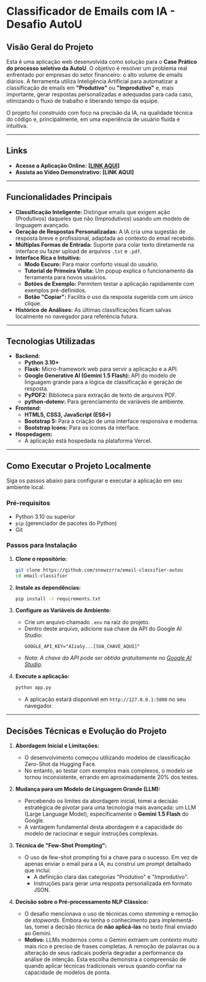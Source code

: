 # Classificador de Emails com IA - Desafio AutoU

## Visão Geral do Projeto

Esta é uma aplicação web desenvolvida como solução para o **Case Prático do processo seletivo da AutoU**. O objetivo é resolver um problema real enfrentado por empresas do setor financeiro: o alto volume de emails diários. A ferramenta utiliza Inteligência Artificial para automatizar a classificação de emails em **"Produtivo"** ou **"Improdutivo"** e, mais importante, gerar respostas personalizadas e adequadas para cada caso, otimizando o fluxo de trabalho e liberando tempo da equipe.

O projeto foi construído com foco na precisão da IA, na qualidade técnica do código e, principalmente, em uma experiência de usuário fluida e intuitiva.

---

## Links

* **Acesse a Aplicação Online:** **[[LINK AQUI](https://email-classifier-autou-gyquwizys-guilhermes-projects-09547181.vercel.app/)]**
* **Assista ao Vídeo Demonstrativo:** **[LINK AQUI]**

---

## Funcionalidades Principais

* **Classificação Inteligente:** Distingue emails que exigem ação (Produtivos) daqueles que não (Improdutivos) usando um modelo de linguagem avançado.
* **Geração de Respostas Personalizadas:** A IA cria uma sugestão de resposta breve e profissional, adaptada ao contexto do email recebido.
* **Múltiplas Formas de Entrada:** Suporte para colar texto diretamente na interface ou fazer upload de arquivos `.txt` e `.pdf`.
* **Interface Rica e Intuitiva:**
    * **Modo Escuro:** Para maior conforto visual do usuário.
    * **Tutorial de Primeira Visita:** Um popup explica o funcionamento da ferramenta para novos usuários.
    * **Botões de Exemplo:** Permitem testar a aplicação rapidamente com exemplos pré-definidos.
    * **Botão "Copiar":** Facilita o uso da resposta sugerida com um único clique.
* **Histórico de Análises:** As últimas classificações ficam salvas localmente no navegador para referência futura.

---

## Tecnologias Utilizadas

* **Backend:**
    * **Python 3.10+**
    * **Flask:** Micro-framework web para servir a aplicação e a API.
    * **Google Generative AI (Gemini 1.5 Flash):** API do modelo de linguagem grande para a lógica de classificação e geração de resposta.
    * **PyPDF2:** Biblioteca para extração de texto de arquivos PDF.
    * **python-dotenv:** Para gerenciamento de variáveis de ambiente.
* **Frontend:**
    * **HTML5, CSS3, JavaScript (ES6+)**
    * **Bootstrap 5:** Para a criação de uma interface responsiva e moderna.
    * **Bootstrap Icons:** Para os ícones da interface.
* **Hospedagem:**
    * A aplicação está hospedada na plataforma Vercel.

---

## Como Executar o Projeto Localmente

Siga os passos abaixo para configurar e executar a aplicação em seu ambiente local.

### Pré-requisitos

* Python 3.10 ou superior
* `pip` (gerenciador de pacotes do Python)
* Git

### Passos para Instalação

1.  **Clone o repositório:**
    ```bash
    git clone https://github.com/snowzzrra/email-classifier-autou
    cd email-classifier
    ```

2.  **Instale as dependências:**
    ```bash
    pip install -r requirements.txt
    ```

3.  **Configure as Variáveis de Ambiente:**
    * Crie um arquivo chamado `.env` na raiz do projeto.
    * Dentro deste arquivo, adicione sua chave da API do Google AI Studio:
        ```
        GOOGLE_API_KEY="AIzaSy...[SUA_CHAVE_AQUI]"
        ```
    * *Nota: A chave da API pode ser obtida gratuitamente no [Google AI Studio](https://aistudio.google.com/).*

4.  **Execute a aplicação:**
    ```bash
    python app.py
    ```
    * A aplicação estará disponível em `http://127.0.0.1:5000` no seu navegador.

---

## Decisões Técnicas e Evolução do Projeto

1.  **Abordagem Inicial e Limitações:**
    * O desenvolvimento começou utilizando modelos de classificação Zero-Shot da Hugging Face.
    * No entanto, ao testar com exemplos mais complexos, o modelo se tornou inconsistente, errando em aproximadamente 20% dos testes.

2.  **Mudança para um Modelo de Linguagem Grande (LLM):**
    * Percebendo os limites da abordagem inicial, tomei a decisão estratégica de pivotar para uma tecnologia mais avançada: um LLM (Large Language Model), especificamente o **Gemini 1.5 Flash** do Google.
    * A vantagem fundamental desta abordagem é a capacidade do modelo de raciocinar e seguir instruções complexas.

3.  **Técnica de "Few-Shot Prompting":**
    * O uso de few-shot prompting foi a chave para o sucesso. Em vez de apenas enviar o email para a IA, eu construí um *prompt* detalhado que inclui:
        * A definição clara das categorias "Produtivo" e "Improdutivo".
        * Instruções para gerar uma resposta personalizada em formato JSON.

4.  **Decisão sobre o Pré-processamento NLP Clássico:**
    * O desafio mencionava o uso de técnicas como *stemming* e remoção de *stopwords*. Embora eu tenha o conhecimento para implementá-las, tomei a decisão técnica de **não aplicá-las** no texto final enviado ao Gemini.
    * **Motivo:** LLMs modernos como o Gemini extraem um contexto muito mais rico e preciso de frases completas. A remoção de palavras ou a alteração de seus radicais poderia degradar a performance da análise de intenção. Esta escolha demonstra a compreensão de quando aplicar técnicas tradicionais versus quando confiar na capacidade de modelos de ponta.
